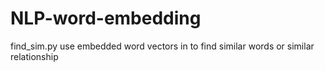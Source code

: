 # NLP-word-embedding
find_sim.py use embedded word vectors in to find similar words or similar relationship
